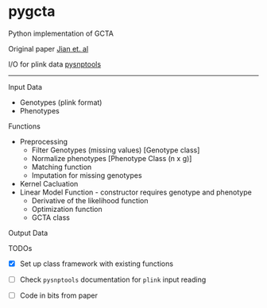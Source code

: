 # pygcta
Python implementation of GCTA

Original paper
[Jian et. al](http://www.cell.com/ajhg/abstract/S0002-9297(10)00598-7)

I/O for plink data [pysnptools](https://github.com/MicrosoftGenomics/PySnpTools)

---

Input Data

* Genotypes (plink format)
* Phenotypes

Functions
- Preprocessing
  -  Filter Genotypes (missing values) [Genotype class]
  -  Normalize phenotypes [Phenotype Class (n x g)]
  -  Matching function
  -  Imputation for missing genotypes
- Kernel Cacluation
- Linear Model Function - constructor requires genotype and phenotype
  - Derivative of the likelihood function
  - Optimization function
  - GCTA class

Output Data

TODOs
- [x] Set up class framework with existing functions
- [ ] Check `pysnptools` documentation for `plink` input reading
- [ ] Code in bits from paper

